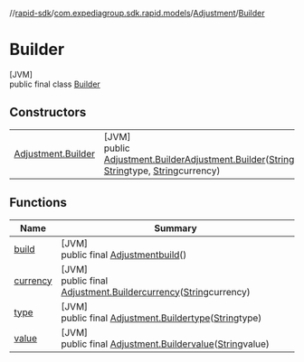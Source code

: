 //[rapid-sdk](../../../../index.md)/[com.expediagroup.sdk.rapid.models](../../index.md)/[Adjustment](../index.md)/[Builder](index.md)

# Builder

[JVM]\
public final class [Builder](index.md)

## Constructors

| | |
|---|---|
| [Adjustment.Builder](-adjustment.-builder.md) | [JVM]<br>public [Adjustment.Builder](index.md)[Adjustment.Builder](-adjustment.-builder.md)([String](https://docs.oracle.com/javase/8/docs/api/java/lang/String.html)value, [String](https://docs.oracle.com/javase/8/docs/api/java/lang/String.html)type, [String](https://docs.oracle.com/javase/8/docs/api/java/lang/String.html)currency) |

## Functions

| Name | Summary |
|---|---|
| [build](build.md) | [JVM]<br>public final [Adjustment](../index.md)[build](build.md)() |
| [currency](currency.md) | [JVM]<br>public final [Adjustment.Builder](index.md)[currency](currency.md)([String](https://docs.oracle.com/javase/8/docs/api/java/lang/String.html)currency) |
| [type](type.md) | [JVM]<br>public final [Adjustment.Builder](index.md)[type](type.md)([String](https://docs.oracle.com/javase/8/docs/api/java/lang/String.html)type) |
| [value](value.md) | [JVM]<br>public final [Adjustment.Builder](index.md)[value](value.md)([String](https://docs.oracle.com/javase/8/docs/api/java/lang/String.html)value) |
